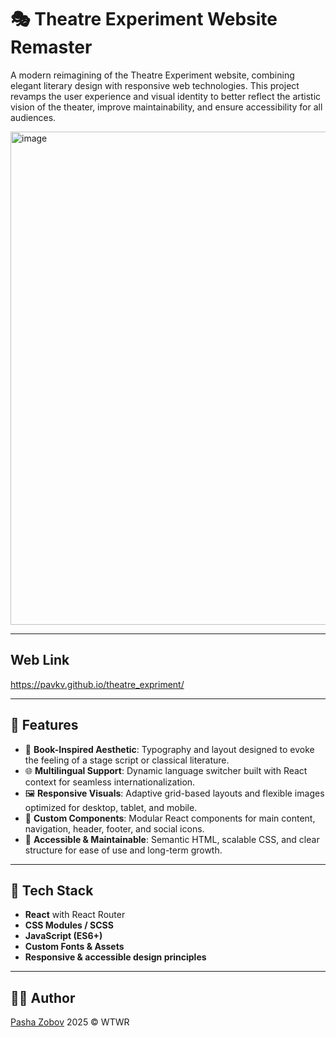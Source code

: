 # 🎭 Theatre Experiment Website Remaster

A modern reimagining of the Theatre Experiment website, combining elegant literary design with responsive web technologies. This project revamps the user experience and visual identity to better reflect the artistic vision of the theater, improve maintainability, and ensure accessibility for all audiences.

<img width="789" alt="image" src="https://github.com/user-attachments/assets/55f97141-3b9d-4204-94f9-fcddcdc43c4e" />

---

## Web Link

https://pavkv.github.io/theatre_expriment/

---

## 🌟 Features

- 📖 **Book-Inspired Aesthetic**: Typography and layout designed to evoke the feeling of a stage script or classical literature.
- 🌐 **Multilingual Support**: Dynamic language switcher built with React context for seamless internationalization.
- 🖼️ **Responsive Visuals**: Adaptive grid-based layouts and flexible images optimized for desktop, tablet, and mobile.
- 🎨 **Custom Components**: Modular React components for main content, navigation, header, footer, and social icons.
- 🧠 **Accessible & Maintainable**: Semantic HTML, scalable CSS, and clear structure for ease of use and long-term growth.

---

## 🚀 Tech Stack

- **React** with React Router
- **CSS Modules / SCSS**
- **JavaScript (ES6+)**
- **Custom Fonts & Assets**
- **Responsive & accessible design principles**

---

## 👨‍💻 Author

[Pasha Zobov](https://github.com/Pavkv)
2025 © WTWR

